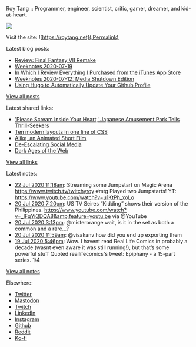 Roy Tang :: Programmer, engineer, scientist, critic, gamer, dreamer, and kid-at-heart.

![](https://roytang.net/img/profile.jpg)

Visit the site: ![https://roytang.net](.Permalink)

Latest blog posts:
    

- [Review: Final Fantasy VII Remake](https://roytang.net/2020/07/ff7r-review/)
- [Weeknotes 2020-07-19](https://roytang.net/2020/07/weeknotes-07-19/)
- [In Which I Review Everything I Purchased from the iTunes App Store](https://roytang.net/2020/07/itunes-purchases/)
- [Weeknotes 2020-07-12: Media Shutdown Edition](https://roytang.net/2020/07/weeknotes-07-12/)
- [Using Hugo to Automatically Update Your Github Profile](https://roytang.net/2020/07/hugo-update-github-profile/)

[View all posts](https://roytang.net/blog)

Latest shared links:
    

- [&#39;Please Scream Inside Your Heart,&#39; Japanese Amusement Park Tells Thrill-Seekers](https://roytang.net/2020/07/please-scream-inside-your-heart-japanese-amusement-park-tells-thrill-seekers/)
- [Ten modern layouts in one line of CSS](https://roytang.net/2020/07/ten-modern-layouts-in-one-line-of-css/)
- [Alike, an Animated Short Film](https://roytang.net/2020/07/alike-an-animated-short-film/)
- [De-Escalating Social Media](https://roytang.net/2020/07/de-escalating-social-media/)
- [Dark Ages of the Web](https://roytang.net/2020/07/dark-ages-of-the-web/)

[View all links](https://roytang.net/links)

Latest notes:
    

- [22 Jul 2020 11:18am](https://roytang.net/2020/07/1285896902584733696/): Streaming some Jumpstart on Magic Arena https://www.twitch.tv/twitchyroy #mtg
Played two Jumpstarts! YT: https://www.youtube.com/watch?v=u1KtPh_xoLo
- [20 Jul 2020 7:20pm](https://roytang.net/2020/07/1285293599207247872/): US TV Seires &ldquo;Kidding&rdquo; shows their version of the Philippines. https://www.youtube.com/watch?v=_lFqYiQDQA8&amp;feature=youtu.be via @YouTube
- [20 Jul 2020 3:13pm](https://roytang.net/2020/07/1285231261179498500/): @misterorange wait, is it in the set as both a common and a rare&hellip;?
- [20 Jul 2020 11:59am](https://roytang.net/2020/07/1285182616069537792/): @visakanv how did you end up exporting them
- [19 Jul 2020 5:46pm](https://roytang.net/2020/07/1284907506725040129/): Wow. I havent read Real Life Comics in probably a decade (wasnt even aware it was still running!), but that’s some powerful stuff
Quoted reallifecomics&#39;s tweet:   Epiphany - a 15-part series.
1/4
 

[View all notes](https://roytang.net/notes)

Elsewhere:

- [Twitter](https://twitter.com/roytang)
- [Mastodon](https://mastodon.technology/@roytang)
- [Twitch](https://twitch.tv/twitchyroy)
- [LinkedIn](https://www.linkedin.com/in/roytang)
- [Instagram](https://instagram.com/roytang0400)
- [Github](https://github.com/roytang)
- [Reddit](https://reddit.com/u/hungryroy)
- [Ko-fi](https://ko-fi.com/roytang)